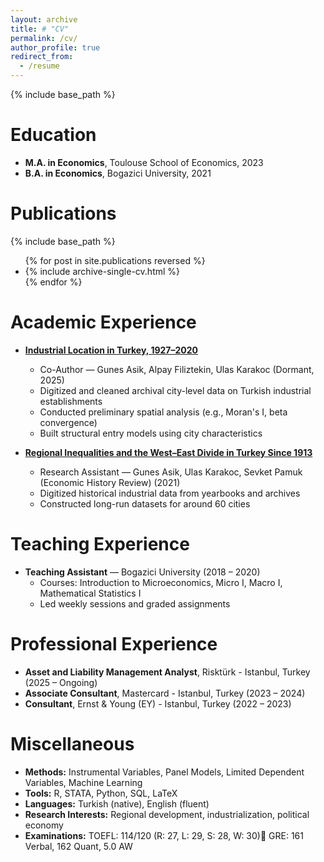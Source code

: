 ```yaml
---
layout: archive
title: # "CV"
permalink: /cv/
author_profile: true
redirect_from:
  - /resume
---
```


{% include base_path %}

Education
======
* **M.A. in Economics**, Toulouse School of Economics, 2023
* **B.A. in Economics**, Bogazici University, 2021

Publications
======

{% include base_path %}

<ul>
{% for post in site.publications reversed %}
  <li>{% include archive-single-cv.html %}</li>
{% endfor %}
</ul>

Academic Experience
======
* [**Industrial Location in Turkey, 1927–2020**](https://bkbasdil.github.io/research/industrial-location/)
  * Co-Author — Gunes Asik, Alpay Filiztekin, Ulas Karakoc (Dormant, 2025)
  * Digitized and cleaned archival city-level data on Turkish industrial establishments
  * Conducted preliminary spatial analysis (e.g., Moran's I, beta convergence)
  * Built structural entry models using city characteristics

* [**Regional Inequalities and the West–East Divide in Turkey Since 1913**](https://onlinelibrary.wiley.com/doi/10.1111/ehr.13245)
  * Research Assistant — Gunes Asik, Ulas Karakoc, Sevket Pamuk (Economic History Review) (2021)
  * Digitized historical industrial data from yearbooks and archives
  * Constructed long-run datasets for around 60 cities

Teaching Experience
======
* **Teaching Assistant** — Bogazici University (2018 – 2020)
  * Courses: Introduction to Microeconomics, Micro I, Macro I, Mathematical Statistics I
  * Led weekly sessions and graded assignments

Professional Experience
======
* **Asset and Liability Management Analyst**, Risktürk - Istanbul, Turkey (2025 – Ongoing)
* **Associate Consultant**, Mastercard - Istanbul, Turkey (2023 – 2024)
* **Consultant**, Ernst & Young (EY) - Istanbul, Turkey (2022 – 2023)
  
Miscellaneous
======
* **Methods:** Instrumental Variables, Panel Models, Limited Dependent Variables, Machine Learning 
* **Tools:** R, STATA, Python, SQL, LaTeX 
* **Languages:** Turkish (native), English (fluent)
* **Research Interests:** Regional development, industrialization, political economy
* **Examinations:** TOEFL: 114/120 (R: 27, L: 29, S: 28, W: 30) GRE: 161 Verbal, 162 Quant, 5.0 AW


